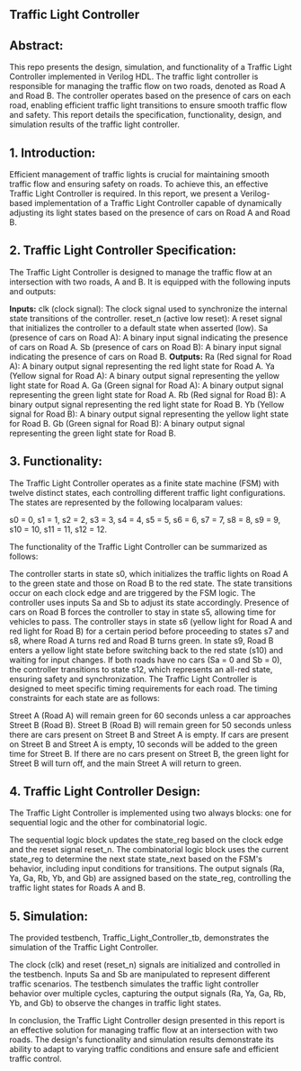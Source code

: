 ## Traffic Light Controller

## Abstract:
This repo presents the design, simulation, and functionality of a Traffic Light Controller implemented in Verilog HDL. The traffic light controller is responsible for managing the traffic flow on two roads, denoted as Road A and Road B. The controller operates based on the presence of cars on each road, enabling efficient traffic light transitions to ensure smooth traffic flow and safety. This report details the specification, functionality, design, and simulation results of the traffic light controller.

## 1. Introduction:
Efficient management of traffic lights is crucial for maintaining smooth traffic flow and ensuring safety on roads. To achieve this, an effective Traffic Light Controller is required. In this report, we present a Verilog-based implementation of a Traffic Light Controller capable of dynamically adjusting its light states based on the presence of cars on Road A and Road B.

## 2. Traffic Light Controller Specification:
The Traffic Light Controller is designed to manage the traffic flow at an intersection with two roads, A and B. It is equipped with the following inputs and outputs:

**Inputs:**
clk (clock signal): The clock signal used to synchronize the internal state transitions of the controller.
reset_n (active low reset): A reset signal that initializes the controller to a default state when asserted (low).
Sa (presence of cars on Road A): A binary input signal indicating the presence of cars on Road A.
Sb (presence of cars on Road B): A binary input signal indicating the presence of cars on Road B.
**Outputs:**
Ra (Red signal for Road A): A binary output signal representing the red light state for Road A.
Ya (Yellow signal for Road A): A binary output signal representing the yellow light state for Road A.
Ga (Green signal for Road A): A binary output signal representing the green light state for Road A.
Rb (Red signal for Road B): A binary output signal representing the red light state for Road B.
Yb (Yellow signal for Road B): A binary output signal representing the yellow light state for Road B.
Gb (Green signal for Road B): A binary output signal representing the green light state for Road B.
## 3. Functionality:
The Traffic Light Controller operates as a finite state machine (FSM) with twelve distinct states, each controlling different traffic light configurations. The states are represented by the following localparam values:

s0 = 0, s1 = 1, s2 = 2, s3 = 3, s4 = 4, s5 = 5, s6 = 6, s7 = 7, s8 = 8, s9 = 9, s10 = 10, s11 = 11, s12 = 12.

The functionality of the Traffic Light Controller can be summarized as follows:

The controller starts in state s0, which initializes the traffic lights on Road A to the green state and those on Road B to the red state.
The state transitions occur on each clock edge and are triggered by the FSM logic.
The controller uses inputs Sa and Sb to adjust its state accordingly. Presence of cars on Road B forces the controller to stay in state s5, allowing time for vehicles to pass.
The controller stays in state s6 (yellow light for Road A and red light for Road B) for a certain period before proceeding to states s7 and s8, where Road A turns red and Road B turns green.
In state s9, Road B enters a yellow light state before switching back to the red state (s10) and waiting for input changes.
If both roads have no cars (Sa = 0 and Sb = 0), the controller transitions to state s12, which represents an all-red state, ensuring safety and synchronization.
The Traffic Light Controller is designed to meet specific timing requirements for each road. The timing constraints for each state are as follows:

Street A (Road A) will remain green for 60 seconds unless a car approaches Street B (Road B).
Street B (Road B) will remain green for 50 seconds unless there are cars present on Street B and Street A is empty.
If cars are present on Street B and Street A is empty, 10 seconds will be added to the green time for Street B.
If there are no cars present on Street B, the green light for Street B will turn off, and the main Street A will return to green.
## 4. Traffic Light Controller Design:
The Traffic Light Controller is implemented using two always blocks: one for sequential logic and the other for combinatorial logic.

The sequential logic block updates the state_reg based on the clock edge and the reset signal reset_n.
The combinatorial logic block uses the current state_reg to determine the next state state_next based on the FSM's behavior, including input conditions for transitions.
The output signals (Ra, Ya, Ga, Rb, Yb, and Gb) are assigned based on the state_reg, controlling the traffic light states for Roads A and B.
## 5. Simulation:
The provided testbench, Traffic_Light_Controller_tb, demonstrates the simulation of the Traffic Light Controller.

The clock (clk) and reset (reset_n) signals are initialized and controlled in the testbench.
Inputs Sa and Sb are manipulated to represent different traffic scenarios.
The testbench simulates the traffic light controller behavior over multiple cycles, capturing the output signals (Ra, Ya, Ga, Rb, Yb, and Gb) to observe the changes in traffic light states.

In conclusion, the Traffic Light Controller design presented in this report is an effective solution for managing traffic flow at an intersection with two roads. The design's functionality and simulation results demonstrate its ability to adapt to varying traffic conditions and ensure safe and efficient traffic control.
